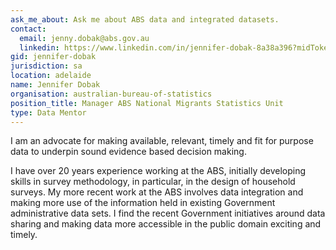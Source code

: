 ```yaml
---
ask_me_about: Ask me about ABS data and integrated datasets.
contact:
  email: jenny.dobak@abs.gov.au
  linkedin: https://www.linkedin.com/in/jennifer-dobak-8a38a396?midToken=AQEsLerLyCSleg&trk=eml-jobs_jymbii_digest-header-68-profile&trkEmail=eml-jobs_jymbii_digest-header-68-profile-null-5nz8zf%7Eiqdt6mvo%7Ee2
gid: jennifer-dobak
jurisdiction: sa
location: adelaide
name: Jennifer Dobak
organisation: australian-bureau-of-statistics
position_title: Manager ABS National Migrants Statistics Unit
type: Data Mentor
---
```


I am an advocate for making available, relevant, timely and fit for purpose data to underpin sound evidence based decision making.
 
I have over 20 years experience working at the ABS, initially developing skills in survey methodology, in particular, in the design of household surveys. My more recent work at the ABS involves data integration and making more use of the information held in existing Government administrative data sets. I find the recent Government initiatives around data sharing and making data more accessible in the public domain exciting and timely.